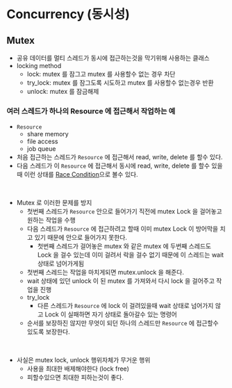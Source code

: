 # Concurrency (동시성)

## Mutex

- 공유 데이터를 멀티 스레드가 동시에 접근하는것을 막기위해 사용하는 클래스
- locking method
    - lock: mutex 를 잠그고 mutex 를 사용할수 없는 경우 차단
    - try_lock: mutex 를 잠그도록 시도하고 mutex 를 사용할수 없는경우 반환
    - unlock: mutex 를 잠금해제

### 여러 스레드가 하나의 Resource 에 접근해서 작업하는 예
- `Resource`
    - share memory
    - file access
    - job queue
- 처음 접근하는 스레드가 `Resource` 에 접근해서 read, write, delete 를 할수 있다.
- 다음 스레드가 이 `Resource` 에 접근해서 동시에 read, write, delete 를 할수 있을때 이런 상태를 [Race Condition](./../Parallel#race-condition)으로 볼수 있다.

<br/>

- Mutex 로 이러한 문제를 방지
    - 첫번째 스레드가 `Resource` 안으로 들어가기 직전에 mutex Lock 을 걸어놓고 원하는 작업을 수행
    - 다음 스레드가 `Resource` 에 접근하려고 할때 이미 mutex Lock 이 방어막을 치고 있기 때문에 안으로 들어가지 못한다.
        - 첫번째 스레드가 걸어놓은 mutex 와 같은 mutex 에 두번째 스레드도 Lock 을 걸수 있는데 이미 걸려서 락을 걸수 없기 때문에 이 스레드는 wait 상태로 넘어가게됨
    - 첫번째 스레드는 작업을 마치게되면 mutex.unlock 을 해준다.
    - wait 상태에 있던 unlock 이 된 mutex 를 가져와서 다시 lock 을 걸어주고 작업을 진행
    - try_lock
        - 다른 스레드가 `Resource` 에 lock 이 걸려있을때 wait 상태로 넘어가지 않고 Lock 이 실패하면 자기 상태로 돌아갈수 있는 명령어
    - 순서를 보장하진 않지만 무엇이 되던 하나의 스레드만 `Resource`  에 접근할수 있도록 보장한다.

<br/>

- 사실은 mutex lock, unlock 행위자체가 무거운 행위
    - 사용을 최대한 배제해야한다 (lock free)
    - 피할수있으면 최대한 피하는것이 좋다.
